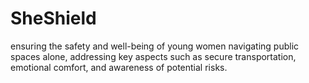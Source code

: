 # SheShield
ensuring the safety and well-being of young women navigating public spaces alone, addressing key aspects such as secure transportation, emotional comfort, and awareness of potential risks.

